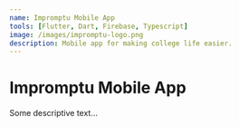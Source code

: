 ```yaml
---
name: Impromptu Mobile App
tools: [Flutter, Dart, Firebase, Typescript]
image: /images/impromptu-logo.png
description: Mobile app for making college life easier.
---
```


# Impromptu Mobile App

Some descriptive text...
